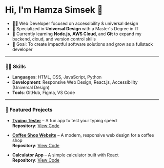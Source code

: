 # Hi, I'm Hamza Simsek 👋

- 👨‍💻 Web Developer focused on accessibility & universal design
- 🌟 Specialized in **Universal Design** with a Master's Degree in IT
- 🌱 Currently learning **Node.js**, **AWS Cloud**, and **Git** to expand my backend, cloud, and version control skills
- 🎯 Goal: To create impactful software solutions and grow as a fullstack developer

---

### 🧑‍💻 Skills
- **Languages**: HTML, CSS, JavaScript, Python
- **Development**: Responsive Web Design, React.js, Accessibility (Universal Design)
- **Tools**: GitHub, Figma, VS Code

---

### 🚀 Featured Projects
- [**Typing Tester**](https://hamzas4011.vercel.app/) – A fun app to test your typing speed  
  **Repository**: [View Code](https://github.com/hamzas4011/Typing_Tester)

- [**Coffee Shop Website**](https://coffee-shop-ivory-seven.vercel.app/) – A modern, responsive web design for a coffee shop  
  **Repository**: [View Code](https://github.com/hamzas4011/coffee-shop)

- [**Calculator App**](https://calculator-app-two-beta.vercel.app/) – A simple calculator built with React  
  **Repository**: [View Code](https://github.com/hamzas4011/calculator)
